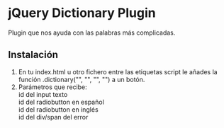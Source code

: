 jQuery Dictionary Plugin
=============

Plugin que nos ayuda con las palabras más complicadas. 


Instalación
-------

1. En tu index.html u otro fichero entre las etiquetas script le añades la función .dictionary("", "", "", "") a un botón. 
2. Parámetros que recibe: <br />
id del input texto <br />
id del radiobutton en español <br />
id del radiobutton en inglés <br />
id del div/span del error <br />

